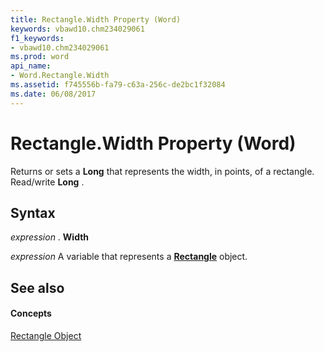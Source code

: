 ```yaml
---
title: Rectangle.Width Property (Word)
keywords: vbawd10.chm234029061
f1_keywords:
- vbawd10.chm234029061
ms.prod: word
api_name:
- Word.Rectangle.Width
ms.assetid: f745556b-fa79-c63a-256c-de2bc1f32084
ms.date: 06/08/2017
---
```



# Rectangle.Width Property (Word)

Returns or sets a  **Long** that represents the width, in points, of a rectangle. Read/write **Long** .


## Syntax

 _expression_ . **Width**

 _expression_ A variable that represents a **[Rectangle](Word.Rectangle.md)** object.


## See also


#### Concepts


[Rectangle Object](Word.Rectangle.md)

